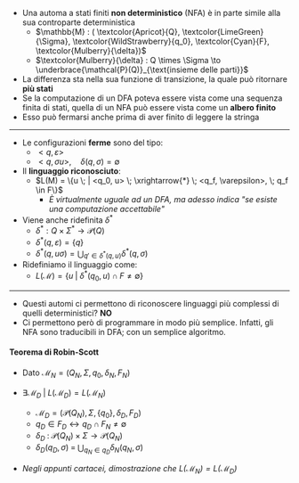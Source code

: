 + Una automa a stati finiti **non deterministico** (NFA) è in parte simile alla sua controparte deterministica
	+ $\mathbb{M} : ( \textcolor{Apricot}{Q}, \textcolor{LimeGreen}{\Sigma}, \textcolor{WildStrawberry}{q_0}, \textcolor{Cyan}{F}, \textcolor{Mulberry}{\delta})$ 
	+ $\textcolor{Mulberry}{\delta} : Q \times \Sigma \to \underbrace{\mathcal{P}(Q)}_{\text{insieme delle parti}}$
+ La differenza sta nella sua funzione di transizione, la quale può ritornare **più stati**
+ Se la computazione di un DFA poteva essere vista come una sequenza finita di stati, quella di un NFA può essere vista come un **albero finito**
+ Esso può fermarsi anche prima di aver finito di leggere la stringa
---
+ Le configurazioni **ferme** sono del tipo:
	+ $< q, \varepsilon>$
	+ $< q, \sigma u>, \quad \delta(q, \sigma) = \emptyset$  
+ Il **linguaggio riconosciuto**:
	+ $L(M) = \{u \; | <q_0, u> \; \xrightarrow{*} \; <q_f, \varepsilon>, \; q_f \in F\}$ 
		+ *È virtualmente uguale ad un DFA, ma adesso indica "se esiste una computazione accettabile"*
+ Viene anche ridefinita $\delta^*$ 
	+ $\delta^{*} : Q \times \Sigma^* \to \mathcal{P}(Q)$
	+ $\delta^{*}(q, \varepsilon) = \{q\}$ 
	+ $\delta^{*}(q, u \sigma) = \bigcup_{q' \in \delta^{*}(q, u)} \delta^* (q, \sigma)$ 
+ Ridefiniamo il linguaggio come:
	+ $L(\mathcal{M}) = \{u \; | \; \delta^{*}(q_0, u) \cap F \neq \emptyset\}$ 
---
+ Questi automi ci permettono di riconoscere linguaggi più complessi di quelli deterministici? **NO**
+ Ci permettono però di programmare in modo più semplice. Infatti, gli NFA sono traducibili in DFA; con un semplice algoritmo.
#### Teorema di Robin-Scott
+ Dato $\mathcal{M}_N = (Q_N, \Sigma, q_0, \delta_N, F_N)$ 
+ $\exists \mathcal{M}_D \; | \; L(\mathcal{M}_D) = L(\mathcal{M}_N)$ 
	+  $\mathcal{M}_D = (\mathcal{P}(Q_N), \Sigma, \{q_0\}, \delta_D, F_D)$
	+ $q_D \in F_D \leftrightarrow q_D \cap F_N \neq \emptyset$ 
	+ $\delta_D \; : \; \mathcal{P}(Q_N) \times \Sigma \to \mathcal{P}(Q_N)$ 
	+ $\delta_D(q_D, \sigma) \; = \; \bigcup_{q_N \in q_D} \delta_N(q_N, \sigma)$  

+ *Negli appunti cartacei, dimostrazione che $L(\mathcal{M}_N) = L(\mathcal{M}_D)$* 